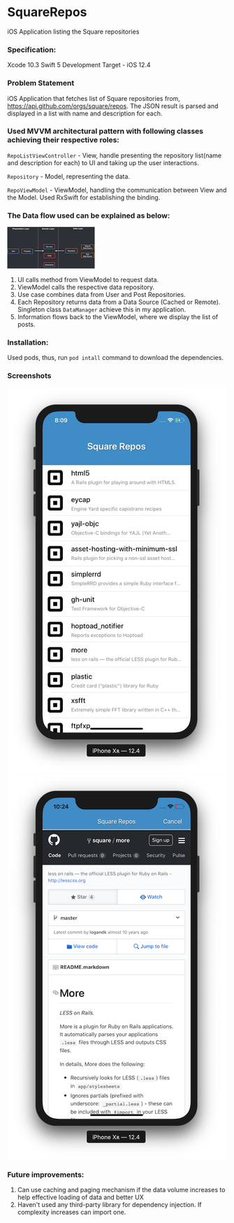 # SquareRepos
iOS Application listing the Square repositories


### Specification:

Xcode 10.3
Swift 5
Development Target - iOS 12.4


### Problem Statement
iOS Application that fetches list of Square repositories from, https://api.github.com/orgs/square/repos. The JSON result is parsed and displayed in a list with name and description for each.


### Used MVVM architectural pattern with following classes achieving their respective roles:

``RepoListViewController`` - View, handle presenting the repository list(name and description for each) to UI and taking up the user interactions.

``Repository`` - Model, representing the data.

``RepoViewModel`` - ViewModel, handling the communication between View and the Model. Used RxSwift for establishing the binding.



### The Data flow used can be explained as below: 
![Cat](https://github.com/pratimagauns/SquareRepos/blob/develop/Clean_architecture.png)

1. UI calls method from ViewModel to request data.
2. ViewModel calls the respective data repository.
3. Use case combines data from User and Post Repositories.
4. Each Repository returns data from a Data Source (Cached or Remote). Singleton class ``DataManager`` achieve this in my application.
5. Information flows back to the ViewModel, where we display the list of posts.

### Installation:

Used pods, thus, run ``pod intall`` command to download the dependencies.

### Screenshots
![Cat](https://github.com/pratimagauns/SquareRepos/blob/develop/Screenshot_1.png)
![Cat](https://github.com/pratimagauns/SquareRepos/blob/develop/Screenshot_2.png)

### Future improvements:
1. Can use caching and paging mechanism if the data volume increases to help effective loading of data and better UX
2. Haven't used any third-party library for dependency injection. If complexity increases can import one.
